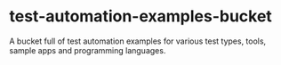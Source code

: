 # test-automation-examples-bucket
A bucket full of test automation examples for various test types, tools, sample apps and programming languages.
